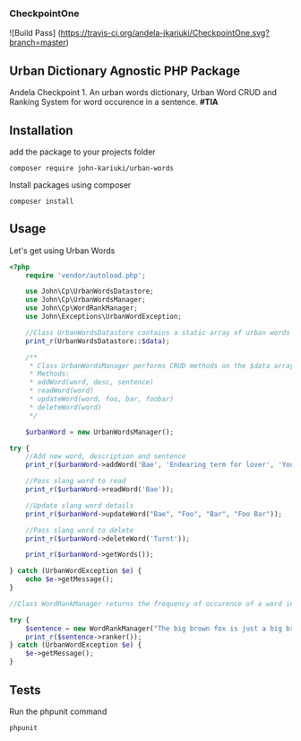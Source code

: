 ### CheckpointOne

![Build Pass] (https://travis-ci.org/andela-jkariuki/CheckpointOne.svg?branch=master)

##  Urban Dictionary Agnostic PHP Package

Andela Checkpoint 1. An urban words dictionary, Urban Word CRUD and Ranking System for word occurence in a sentence. **#TIA**

## Installation
add the package to your projects folder
```
composer require john-kariuki/urban-words
```

Install packages using composer
```
composer install
```

## Usage

Let's get using Urban Words

```php
<?php
    require 'vendor/autoload.php';

    use John\Cp\UrbanWordsDatastore;
    use John\Cp\UrbanWordsManager;
    use John\Cp\WordRankManager;
    use John\Exceptions\UrbanWordException;

    //Class UrbanWordsDatastore contains a static array of urban words
    print_r(UrbanWordsDatastore::$data);

    /**
     * Class UrbanWordsManager performs CRUD methods on the $data array in UrbanWordsDataStore
     * Methods:
     * addWord(word, desc, sentence)
     * readWord(word)
     * updateWord(word, foo, bar, foobar)
     * deleteWord(word)
     */

    $urbanWord = new UrbanWordsManager();

try {
    //Add new word, description and sentence
    print_r($urbanWord->addWord('Bae', 'Endearing term for lover', 'Your bae has a bae'));

    //Pass slang word to read
    print_r($urbanWord->readWord('Bae'));

    //Update slang word details
    print_r($urbanWord->updateWord("Bae", "Foo", "Bar", "Foo Bar"));

    //Pass slang word to delete
    print_r($urbanWord->deleteWord('Turnt'));

    print_r($urbanWord->getWords());

} catch (UrbanWordException $e) {
    echo $e->getMessage();
}

//Class WordRankManager returns the frequency of occurence of a word in a sentence

try {
    $sentence = new WordRankManager("The big brown fox is just a big brown fox jumping up all in the lazy dog's business");
    print_r($sentence->ranker());
} catch (UrbanWordException $e) {
    $e->getMessage();
}
```

## Tests

Run the phpunit command
```
phpunit
```


